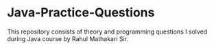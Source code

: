 # Java-Practice-Questions
This repository consists of theory and programming questions I solved during Java course by Rahul Mathakari Sir.
